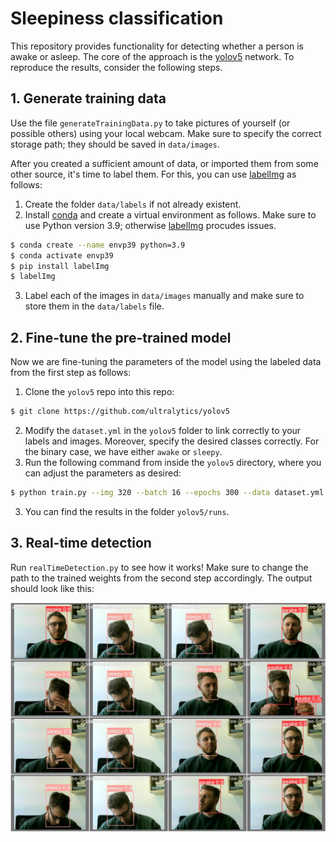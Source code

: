 # Sleepiness classification
This repository provides functionality for detecting whether a person is awake or asleep. The core of the approach is the [yolov5](https://github.com/ultralytics/yolov5) network. To reproduce the results, consider the following steps.

## 1. Generate training data
Use the file ```generateTrainingData.py``` to take pictures of yourself (or possible others) using your local webcam. Make sure to specify the correct storage path; they should be saved in ```data/images```.

After you created a sufficient amount of data, or imported them from some other source, it's time to label them. For this, you can use [labelImg](https://github.com/HumanSignal/labelImg) as follows:
1. Create the folder ```data/labels``` if not already existent.
2. Install [conda](https://docs.anaconda.com/) and create a virtual environment as follows. Make sure to use Python version 3.9; otherwise [labelImg](https://github.com/HumanSignal/labelImg) procudes issues.
```bash
$ conda create --name envp39 python=3.9
$ conda activate envp39
$ pip install labelImg
$ labelImg
```
3. Label each of the images in ```data/images``` manually and make sure to store them in the ```data/labels``` file.

## 2. Fine-tune the pre-trained model
Now we are fine-tuning the parameters of the model using the labeled data from the first step as follows:
1. Clone the ```yolov5``` repo into this repo:
```bash
$ git clone https://github.com/ultralytics/yolov5
```
2. Modify the ```dataset.yml``` in the ```yolov5``` folder to link correctly to your labels and images. Moreover, specify the desired classes correctly. For the binary case, we have either ```awake``` or ```sleepy```. 
2. Run the following command from inside the ```yolov5``` directory, where you can adjust the parameters as desired:
```bash
$ python train.py --img 320 --batch 16 --epochs 300 --data dataset.yml --weights yolov5s.pt
```
3. You can find the results in the folder ```yolov5/runs```.

## 3. Real-time detection
Run ```realTimeDetection.py``` to see how it works! Make sure to change the path to the trained weights from the second step accordingly. The output should look like this:

![Example Image](https://github.com/MarWaltz/Sleepiness/blob/main/initial_tests/exampleOutput.jpg)





